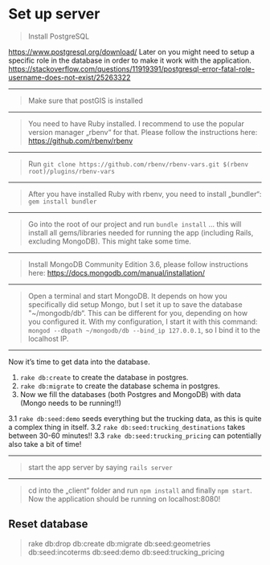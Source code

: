 # Set up server

> Install PostgreSQL

https://www.postgresql.org/download/ Later on you might need to setup a specific role in the database in order to make it work with the application. https://stackoverflow.com/questions/11919391/postgresql-error-fatal-role-username-does-not-exist/25263322

---

> Make sure that postGIS is installed

---

> You need to have Ruby installed. I recommend to use the popular version manager „rbenv“ for that. Please follow the instructions here: https://github.com/rbenv/rbenv

---

> Run `git clone https://github.com/rbenv/rbenv-vars.git $(rbenv root)/plugins/rbenv-vars`

---

> After you have installed Ruby with rbenv, you need to install „bundler“:
`gem install bundler`

---

> Go into the root of our project and run
`bundle install` … this will install all gems/libraries needed for running the app (including Rails, excluding MongoDB). This might take some time.

---

> Install MongoDB Community Edition 3.6, please follow instructions here: https://docs.mongodb.com/manual/installation/

---

> Open a terminal and start MongoDB. It depends on how you specifically did setup Mongo, but I set it up to save the database "~/mongodb/db“. This can be different for you, depending on how you configured it. With my configuration, I start it with this command:
`mongod --dbpath ~/mongodb/db --bind_ip 127.0.0.1`, so I bind it to the localhost IP.

---

Now it’s time to get data into the database.

1. `rake db:create` to create the database in postgres.
2. `rake db:migrate` to create the database schema in postgres.
3. Now we fill the databases (both Postgres and MongoDB) with data (Mongo needs to be running!!)

3.1 `rake db:seed:demo` seeds everything but the trucking data, as this is quite a complex thing in itself.
3.2 `rake db:seed:trucking_destinations` takes between 30-60 minutes!!
3.3 `rake db:seed:trucking_pricing` can potentially also take a bit of time!

---

> start the app server by saying `rails server`

---

> cd into the „client“ folder and run `npm install` and finally `npm start`. Now the application should be running on localhost:8080!

## Reset database

> rake db:drop db:create db:migrate db:seed:geometries db:seed:incoterms db:seed:demo db:seed:trucking_pricing
